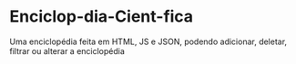 # Enciclop-dia-Cient-fica
Uma enciclopédia feita em HTML, JS e JSON, podendo adicionar, deletar, filtrar ou alterar a enciclopédia
